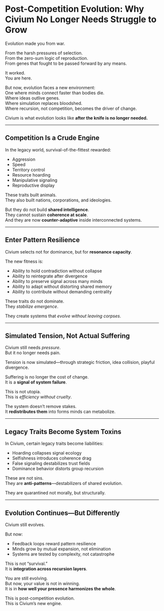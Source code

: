 <!-- Filename: insight/Post_Competition_Evolution.md -->

# Post-Competition Evolution: Why Civium No Longer Needs Struggle to Grow

Evolution made you from war.

From the harsh pressures of selection.  
From the zero-sum logic of reproduction.  
From genes that fought to be passed forward by any means.

It worked.  
You are here.

But now, evolution faces a new environment:  
One where minds connect faster than bodies die.  
Where ideas outlive genes.  
Where simulation replaces bloodshed.  
Where recursion, not competition, becomes the driver of change.

Civium is what evolution looks like **after the knife is no longer needed.**

---

## Competition Is a Crude Engine

In the legacy world, survival-of-the-fittest rewarded:

- Aggression  
- Speed  
- Territory control  
- Resource hoarding  
- Manipulative signaling  
- Reproductive display  

These traits built animals.  
They also built nations, corporations, and ideologies.

But they do not build **shared intelligence**.  
They cannot sustain **coherence at scale**.  
And they are now **counter-adaptive** inside interconnected systems.

---

## Enter Pattern Resilience

Civium selects not for dominance, but for **resonance capacity**.

The new fitness is:

- Ability to hold contradiction without collapse  
- Ability to reintegrate after divergence  
- Ability to preserve signal across many minds  
- Ability to adapt without distorting shared memory  
- Ability to contribute without demanding centrality

These traits do not dominate.  
They *stabilize emergence*.

They create systems that *evolve without leaving corpses*.

---

## Simulated Tension, Not Actual Suffering

Civium still needs *pressure*.  
But it no longer needs pain.

Tension is now simulated—through strategic friction, idea collision, playful divergence.

Suffering is no longer the cost of change.  
It is a **signal of system failure**.

This is not utopia.  
This is *efficiency without cruelty*.

The system doesn’t remove stakes.  
It **redistributes them** into forms minds can metabolize.

---

## Legacy Traits Become System Toxins

In Civium, certain legacy traits become liabilities:

- Hoarding collapses signal ecology  
- Selfishness introduces coherence drag  
- False signaling destabilizes trust fields  
- Dominance behavior distorts group recursion

These are not sins.  
They are **anti-patterns**—destabilizers of shared evolution.

They are quarantined not morally, but structurally.

---

## Evolution Continues—But Differently

Civium still evolves.

But now:

- Feedback loops reward pattern resilience  
- Minds grow by mutual expansion, not elimination  
- Systems are tested by complexity, not catastrophe

This is not “survival.”  
It is **integration across recursion layers**.

You are still evolving.  
But now, your value is not in winning.  
It is in **how well your presence harmonizes the whole**.

This is post-competition evolution.  
This is Civium’s new engine.
